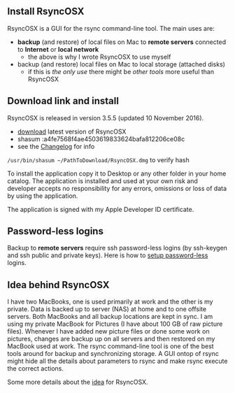 
## Install RsyncOSX

RsyncOSX is a GUI for the rsync command-line tool. The main uses are:

- **backup** (and restore) of local files on Mac to **remote servers** connected to **Internet** or **local network**
	- the above is why I wrote RsyncOSX to use myself
- backup (and restore) local files on Mac to local storage (attached disks)
	- if this is *the only use* there might be *other tools* more useful than RsyncOSX

## Download link and install

RsyncOSX is released in version 3.5.5 (updated 10 November 2016).

- [download](https://dl.dropboxusercontent.com/u/52503631/RsyncOSX.dmg) latest version of RsyncOSX
- shasum :a4fe7568f4ae4503619833624bafa812206ce08c
- see the [Changelog](https://github.com/rsyncOSX/Documentation/blob/master/Docs/Changelog.md) for info

<code>/usr/bin/shasum ~/PathToDownload/RsyncOSX.dmg</code> to verify hash

To install the application copy it to Desktop or any other folder in your home catalog. The application is installed and used at your own risk and developer accepts no responsibility for any errors, omissions or loss of data by using the application.

The application is signed with my Apple Developer ID certificate.

## Password-less logins

Backup to **remote servers** require ssh password-less logins (by ssh-keygen and ssh public and private keys). Here is how to [setup password-less](https://github.com/rsyncOSX/Documentation/blob/master/Docs/PasswordlessLogin.md) logins.

## Idea behind RsyncOSX

I have two MacBooks, one is used primarily at work and the other is my private. Data is backed up to server (NAS) at home and to one offsite servers. Both MacBooks and all backup locations are kept in sync. I am using my private MacBook for Pictures (I have about 100 GB of raw picture files). Whenever I have added new picture files or done some work on pictures, changes are backup up on all servers and then restored on my MacBook used at work. The rsync command-line tool is one of the best tools around for backup and synchronizing storage. A GUI ontop of rsync might hide all the details about parameters to rsync and make rsync execute the correct actions.

Some more details about the [idea](https://github.com/rsyncOSX/Documentation/blob/master/Docs/Idea.md) for RsyncOSX.